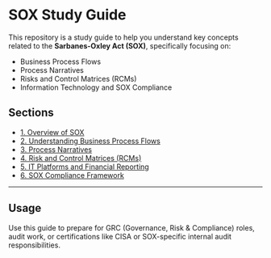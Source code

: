 # SOX Study Guide

This repository is a study guide to help you understand key concepts related to the **Sarbanes-Oxley Act (SOX)**, specifically focusing on:

- Business Process Flows
- Process Narratives
- Risks and Control Matrices (RCMs)
- Information Technology and SOX Compliance

## Sections

- [1. Overview of SOX](#1-overview-of-sox)
- [2. Understanding Business Process Flows](#2-understanding-business-process-flows)
- [3. Process Narratives](#3-process-narratives)
- [4. Risk and Control Matrices (RCMs)](#4-risk-and-control-matrices-rcms)
- [5. IT Platforms and Financial Reporting](#5-it-platforms-and-financial-reporting)
- [6. SOX Compliance Framework](#6-sox-compliance-framework)

---

## Usage

Use this guide to prepare for GRC (Governance, Risk & Compliance) roles, audit work, or certifications like CISA or SOX-specific internal audit responsibilities.

